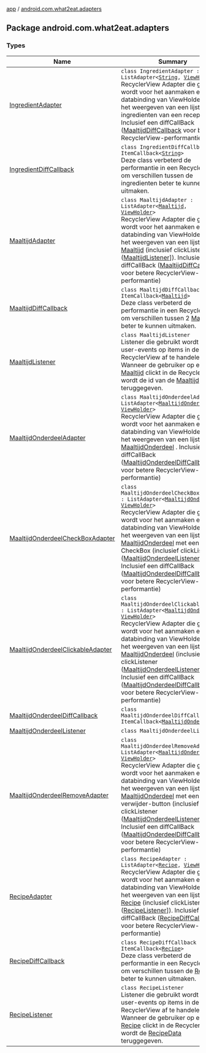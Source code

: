 [app](../index.md) / [android.com.what2eat.adapters](./index.md)

## Package android.com.what2eat.adapters

### Types

| Name | Summary |
|---|---|
| [IngredientAdapter](-ingredient-adapter/index.md) | `class IngredientAdapter : ListAdapter<`[`String`](https://kotlinlang.org/api/latest/jvm/stdlib/kotlin/-string/index.html)`, `[`ViewHolder`](-ingredient-adapter/-view-holder/index.md)`>`<br>RecyclerView Adapter die gebruikt wordt voor het aanmaken en databinding van ViewHolders voor het weergeven van een lijst van ingredienten van een recept. Inclusief een diffCallBack ([MaaltijdDiffCallback](-maaltijd-diff-callback/index.md) voor betere RecyclerView-performantie) |
| [IngredientDiffCallback](-ingredient-diff-callback/index.md) | `class IngredientDiffCallback : ItemCallback<`[`String`](https://kotlinlang.org/api/latest/jvm/stdlib/kotlin/-string/index.html)`>`<br>Deze class verbeterd de performantie in een RecyclerView om verschillen tussen de ingredienten beter te kunnen uitmaken. |
| [MaaltijdAdapter](-maaltijd-adapter/index.md) | `class MaaltijdAdapter : ListAdapter<`[`Maaltijd`](../android.com.what2eat.model/-maaltijd/index.md)`, `[`ViewHolder`](-maaltijd-adapter/-view-holder/index.md)`>`<br>RecyclerView Adapter die gebruikt wordt voor het aanmaken en databinding van ViewHolders voor het weergeven van een lijst van [Maaltijd](../android.com.what2eat.model/-maaltijd/index.md) (inclusief clickListener ([MaaltijdListener](-maaltijd-listener/index.md)]). Inclusief een diffCallBack ([MaaltijdDiffCallback](-maaltijd-diff-callback/index.md) voor betere RecyclerView-performantie) |
| [MaaltijdDiffCallback](-maaltijd-diff-callback/index.md) | `class MaaltijdDiffCallback : ItemCallback<`[`Maaltijd`](../android.com.what2eat.model/-maaltijd/index.md)`>`<br>Deze class verbeterd de performantie in een RecyclerView om verschillen tussen 2 [Maaltijd](../android.com.what2eat.model/-maaltijd/index.md) beter te kunnen uitmaken. |
| [MaaltijdListener](-maaltijd-listener/index.md) | `class MaaltijdListener`<br>Listener die gebruikt wordt om user-events op items in de RecyclerView af te handelen. Wanneer de gebruiker op een [Maaltijd](../android.com.what2eat.model/-maaltijd/index.md) clickt in de RecyclerView wordt de id van de [Maaltijd](../android.com.what2eat.model/-maaltijd/index.md) teruggegeven. |
| [MaaltijdOnderdeelAdapter](-maaltijd-onderdeel-adapter/index.md) | `class MaaltijdOnderdeelAdapter : ListAdapter<`[`MaaltijdOnderdeel`](../android.com.what2eat.model/-maaltijd-onderdeel/index.md)`, `[`ViewHolder`](-maaltijd-onderdeel-adapter/-view-holder/index.md)`>`<br>RecyclerView Adapter die gebruikt wordt voor het aanmaken en databinding van ViewHolders voor het weergeven van een lijst van [MaaltijdOnderdeel](../android.com.what2eat.model/-maaltijd-onderdeel/index.md) . Inclusief een diffCallBack ([MaaltijdOnderdeelDiffCallback](-maaltijd-onderdeel-diff-callback/index.md) voor betere RecyclerView-performantie) |
| [MaaltijdOnderdeelCheckBoxAdapter](-maaltijd-onderdeel-check-box-adapter/index.md) | `class MaaltijdOnderdeelCheckBoxAdapter : ListAdapter<`[`MaaltijdOnderdeel`](../android.com.what2eat.model/-maaltijd-onderdeel/index.md)`, `[`ViewHolder`](-maaltijd-onderdeel-check-box-adapter/-view-holder/index.md)`>`<br>RecyclerView Adapter die gebruikt wordt voor het aanmaken en databinding van ViewHolders voor het weergeven van een lijst van [MaaltijdOnderdeel](../android.com.what2eat.model/-maaltijd-onderdeel/index.md) met een CheckBox (inclusief clickListener ([MaaltijdOnderdeelListener](-maaltijd-onderdeel-listener/index.md)]). Inclusief een diffCallBack ([MaaltijdOnderdeelDiffCallback](-maaltijd-onderdeel-diff-callback/index.md) voor betere RecyclerView-performantie) |
| [MaaltijdOnderdeelClickableAdapter](-maaltijd-onderdeel-clickable-adapter/index.md) | `class MaaltijdOnderdeelClickableAdapter : ListAdapter<`[`MaaltijdOnderdeel`](../android.com.what2eat.model/-maaltijd-onderdeel/index.md)`, `[`ViewHolder`](-maaltijd-onderdeel-clickable-adapter/-view-holder/index.md)`>`<br>RecyclerView Adapter die gebruikt wordt voor het aanmaken en databinding van ViewHolders voor het weergeven van een lijst van [MaaltijdOnderdeel](../android.com.what2eat.model/-maaltijd-onderdeel/index.md) (inclusief clickListener ([MaaltijdOnderdeelListener](-maaltijd-onderdeel-listener/index.md)]). Inclusief een diffCallBack ([MaaltijdOnderdeelDiffCallback](-maaltijd-onderdeel-diff-callback/index.md) voor betere RecyclerView-performantie) |
| [MaaltijdOnderdeelDiffCallback](-maaltijd-onderdeel-diff-callback/index.md) | `class MaaltijdOnderdeelDiffCallback : ItemCallback<`[`MaaltijdOnderdeel`](../android.com.what2eat.model/-maaltijd-onderdeel/index.md)`>` |
| [MaaltijdOnderdeelListener](-maaltijd-onderdeel-listener/index.md) | `class MaaltijdOnderdeelListener` |
| [MaaltijdOnderdeelRemoveAdapter](-maaltijd-onderdeel-remove-adapter/index.md) | `class MaaltijdOnderdeelRemoveAdapter : ListAdapter<`[`MaaltijdOnderdeel`](../android.com.what2eat.model/-maaltijd-onderdeel/index.md)`, `[`ViewHolder`](-maaltijd-onderdeel-remove-adapter/-view-holder/index.md)`>`<br>RecyclerView Adapter die gebruikt wordt voor het aanmaken en databinding van ViewHolders voor het weergeven van een lijst van [MaaltijdOnderdeel](../android.com.what2eat.model/-maaltijd-onderdeel/index.md) met een verwijder-button (inclusief clickListener ([MaaltijdOnderdeelListener](-maaltijd-onderdeel-listener/index.md)]). Inclusief een diffCallBack ([MaaltijdOnderdeelDiffCallback](-maaltijd-onderdeel-diff-callback/index.md) voor betere RecyclerView-performantie) |
| [RecipeAdapter](-recipe-adapter/index.md) | `class RecipeAdapter : ListAdapter<`[`Recipe`](../android.com.what2eat.network/-recipe/index.md)`, `[`ViewHolder`](-recipe-adapter/-view-holder/index.md)`>`<br>RecyclerView Adapter die gebruikt wordt voor het aanmaken en databinding van ViewHolders voor het weergeven van een lijst van [Recipe](../android.com.what2eat.network/-recipe/index.md) (inclusief clickListener ([RecipeListener](-recipe-listener/index.md)]). Inclusief een diffCallBack ([RecipeDiffCallback](-recipe-diff-callback/index.md) voor betere RecyclerView-performantie) |
| [RecipeDiffCallback](-recipe-diff-callback/index.md) | `class RecipeDiffCallback : ItemCallback<`[`Recipe`](../android.com.what2eat.network/-recipe/index.md)`>`<br>Deze class verbeterd de performantie in een RecyclerView om verschillen tussen de [Recipe](../android.com.what2eat.network/-recipe/index.md) beter te kunnen uitmaken. |
| [RecipeListener](-recipe-listener/index.md) | `class RecipeListener`<br>Listener die gebruikt wordt om user-events op items in de RecyclerView af te handelen. Wanneer de gebruiker op een [Recipe](../android.com.what2eat.network/-recipe/index.md) clickt in de RecyclerView wordt de [RecipeData](../android.com.what2eat.network/-recipe-data/index.md) teruggegeven. |
